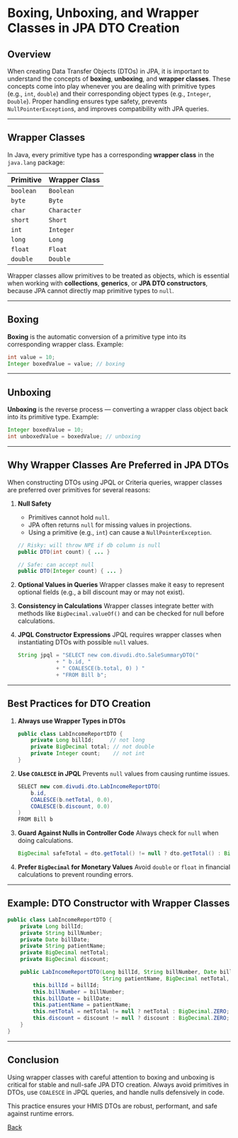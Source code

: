 # Boxing, Unboxing, and Wrapper Classes in JPA DTO Creation

## Overview

When creating Data Transfer Objects (DTOs) in JPA, it is important to understand the concepts of **boxing**, **unboxing**, and **wrapper classes**. These concepts come into play whenever you are dealing with primitive types (e.g., `int`, `double`) and their corresponding object types (e.g., `Integer`, `Double`). Proper handling ensures type safety, prevents `NullPointerException`s, and improves compatibility with JPA queries.

---

## Wrapper Classes

In Java, every primitive type has a corresponding **wrapper class** in the `java.lang` package:

| Primitive | Wrapper Class |
| --------- | ------------- |
| `boolean` | `Boolean`     |
| `byte`    | `Byte`        |
| `char`    | `Character`   |
| `short`   | `Short`       |
| `int`     | `Integer`     |
| `long`    | `Long`        |
| `float`   | `Float`       |
| `double`  | `Double`      |

Wrapper classes allow primitives to be treated as objects, which is essential when working with **collections**, **generics**, or **JPA DTO constructors**, because JPA cannot directly map primitive types to `null`.

---

## Boxing

**Boxing** is the automatic conversion of a primitive type into its corresponding wrapper class.
Example:

```java
int value = 10;
Integer boxedValue = value; // boxing
```

---

## Unboxing

**Unboxing** is the reverse process — converting a wrapper class object back into its primitive type.
Example:

```java
Integer boxedValue = 10;
int unboxedValue = boxedValue; // unboxing
```

---

## Why Wrapper Classes Are Preferred in JPA DTOs

When constructing DTOs using JPQL or Criteria queries, wrapper classes are preferred over primitives for several reasons:

1. **Null Safety**

   * Primitives cannot hold `null`.
   * JPA often returns `null` for missing values in projections.
   * Using a primitive (e.g., `int`) can cause a `NullPointerException`.

   ```java
   // Risky: will throw NPE if db column is null
   public DTO(int count) { ... }

   // Safe: can accept null
   public DTO(Integer count) { ... }
   ```

2. **Optional Values in Queries**
   Wrapper classes make it easy to represent optional fields (e.g., a bill discount may or may not exist).

3. **Consistency in Calculations**
   Wrapper classes integrate better with methods like `BigDecimal.valueOf()` and can be checked for null before calculations.

4. **JPQL Constructor Expressions**
   JPQL requires wrapper classes when instantiating DTOs with possible `null` values.

   ```java
   String jpql = "SELECT new com.divudi.dto.SaleSummaryDTO("
               + " b.id, "
               + " COALESCE(b.total, 0) ) "
               + "FROM Bill b";
   ```

---

## Best Practices for DTO Creation

1. **Always use Wrapper Types in DTOs**

   ```java
   public class LabIncomeReportDTO {
       private Long billId;     // not long
       private BigDecimal total; // not double
       private Integer count;    // not int
   }
   ```

2. **Use `COALESCE` in JPQL**
   Prevents `null` values from causing runtime issues.

   ```java
   SELECT new com.divudi.dto.LabIncomeReportDTO(
       b.id,
       COALESCE(b.netTotal, 0.0),
       COALESCE(b.discount, 0.0)
   )
   FROM Bill b
   ```

3. **Guard Against Nulls in Controller Code**
   Always check for `null` when doing calculations.

   ```java
   BigDecimal safeTotal = dto.getTotal() != null ? dto.getTotal() : BigDecimal.ZERO;
   ```

4. **Prefer `BigDecimal` for Monetary Values**
   Avoid `double` or `float` in financial calculations to prevent rounding errors.

---

## Example: DTO Constructor with Wrapper Classes

```java
public class LabIncomeReportDTO {
    private Long billId;
    private String billNumber;
    private Date billDate;
    private String patientName;
    private BigDecimal netTotal;
    private BigDecimal discount;

    public LabIncomeReportDTO(Long billId, String billNumber, Date billDate,
                              String patientName, BigDecimal netTotal, BigDecimal discount) {
        this.billId = billId;
        this.billNumber = billNumber;
        this.billDate = billDate;
        this.patientName = patientName;
        this.netTotal = netTotal != null ? netTotal : BigDecimal.ZERO;
        this.discount = discount != null ? discount : BigDecimal.ZERO;
    }
}
```

---

## Conclusion

Using wrapper classes with careful attention to boxing and unboxing is critical for stable and null-safe JPA DTO creation. Always avoid primitives in DTOs, use `COALESCE` in JPQL queries, and handle nulls defensively in code.

This practice ensures your HMIS DTOs are robust, performant, and safe against runtime errors.

[Back](https://github.com/hmislk/hmis/wiki/Code-Concepts-for-Developers)
